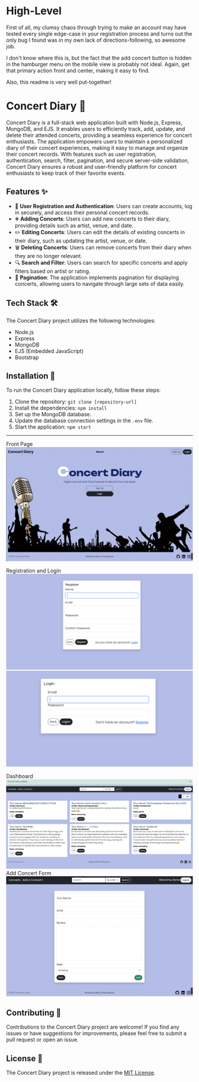 # High-Level

First of all, my clumsy chaos through trying to make an account may have tested
every single edge-case in your registration process and turns out the only bug
I found was in my own lack of directions-following, so awesome job.

I don't know where this is, but the fact that the add concert button is hidden
in the hamburger menu on the mobile view is probably not ideal. Again, get that
primary action front and center, making it easy to find.

Also, this readme is very well put-together!

# Concert Diary 🎵

Concert Diary is a full-stack web application built with Node.js, Express, MongoDB, and EJS. It enables users to efficiently track, add, update, and delete their attended concerts, providing a seamless experience for concert enthusiasts. The application empowers users to maintain a personalized diary of their concert experiences, making it easy to manage and organize their concert records. With features such as user registration, authentication, search, filter, pagination, and secure server-side validation, Concert Diary ensures a robust and user-friendly platform for concert enthusiasts to keep track of their favorite events.

## Features ✨

- 📝 **User Registration and Authentication**: Users can create accounts, log in securely, and access their personal concert records.
- ➕ **Adding Concerts**: Users can add new concerts to their diary, providing details such as artist, venue, and date.
- ✏️ **Editing Concerts**: Users can edit the details of existing concerts in their diary, such as updating the artist, venue, or date.
- 🗑️ **Deleting Concerts**: Users can remove concerts from their diary when they are no longer relevant.
- 🔍 **Search and Filter**: Users can search for specific concerts and apply filters based on artist or rating.
- 📄 **Pagination**: The application implements pagination for displaying concerts, allowing users to navigate through large sets of data easily.

## Tech Stack 🛠️

The Concert Diary project utilizes the following technologies:

- Node.js
- Express
- MongoDB
- EJS (Embedded JavaScript)
- Bootstrap

## Installation 🚀

To run the Concert Diary application locally, follow these steps:

1. Clone the repository: `git clone [repository-url]`
2. Install the dependencies: `npm install`
3. Set up the MongoDB database.
4. Update the database connection settings in the `.env` file.
5. Start the application: `npm start`

---
Front Page
![Screenshot 1](./public/photos/front.png)

Registration and Login
![Screenshot 2](./public/photos/registration.png)
![Screenshot 3](./public/photos/login.png)

Dashboard
![Screenshot 4](./public/photos/dashboard.png)
Add Concert Form
![Screenshot 5](./public/photos/add.png)


## Contributing 🤝

Contributions to the Concert Diary project are welcome! If you find any issues or have suggestions for improvements, please feel free to submit a pull request or open an issue.

## License 📄

The Concert Diary project is released under the [MIT License](LICENSE).
